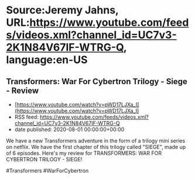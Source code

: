 # Source:Jeremy Jahns, URL:https://www.youtube.com/feeds/videos.xml?channel_id=UC7v3-2K1N84V67IF-WTRG-Q, language:en-US

## Transformers: War For Cybertron Trilogy - Siege - Review
 - [https://www.youtube.com/watch?v=pWD17LJXa_I](https://www.youtube.com/watch?v=pWD17LJXa_I)
 - RSS feed: https://www.youtube.com/feeds/videos.xml?channel_id=UC7v3-2K1N84V67IF-WTRG-Q
 - date published: 2020-08-01 00:00:00+00:00

We have a new Transformers adventure in the form of a trilogy mini series on netflix. We have the first chapter of this trilogy called "SIEGE", made up of 6 episodes. Here's my review for TRANSFORMERS: WAR FOR CYBERTRON TRILOGY - SIEGE!

#Transformers #WarForCybertron


